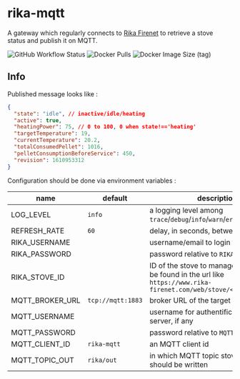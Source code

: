 # rika-mqtt

A gateway which regularly connects to [Rika Firenet](https://www.rika-firenet.com/) to retrieve a stove status and publish it on MQTT.

![GitHub Workflow Status](https://img.shields.io/github/workflow/status/PHaroz/rika-mqtt/Build)
![Docker Pulls](https://img.shields.io/docker/pulls/pharoz/rika-mqtt)
![Docker Image Size (tag)](https://img.shields.io/docker/image-size/pharoz/rika-mqtt/latest)

## Info

Published message looks like :

```json
{
  "state": "idle", // inactive/idle/heating
  "active": true,
  "heatingPower": 75, // 0 to 100, 0 when state!=='heating'
  "targetTemperature": 19,
  "currentTemperature": 20.2,
  "totalConsumedPellet": 1016,
  "pelletConsumptionBeforeService": 450,
  "revision": 1610953312
}
```

Configuration should be done via environment variables :

| name | default | description |
| ---- | ------- | ----------- |
| LOG_LEVEL | `info` | a logging level among `trace`/`debug`/`info`/`warn`/`error` |
| REFRESH_RATE | `60` | delay, in seconds, between 2 refresh |
| RIKA_USERNAME |  | username/email to login to firenet |
| RIKA_PASSWORD |  | password relative to `RIKA_USERNAME` |
| RIKA_STOVE_ID |  | ID of the stove to manage in firenet. can be found in the url like `https://www.rika-firenet.com/web/stove/<RIKA_STOVE_ID>` |
| MQTT_BROKER_URL | `tcp://mqtt:1883` | broker URL of the target MQTT server |
| MQTT_USERNAME |  | username for authentification on MQTT server, if any |
| MQTT_PASSWORD |  | password relative to `MQTT_USERNAME` |
| MQTT_CLIENT_ID | `rika-mqtt` | an MQTT client id |
| MQTT_TOPIC_OUT | `rika/out` | in which MQTT topic stove status should be written |
